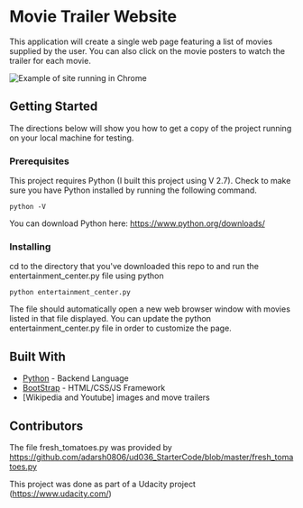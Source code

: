 # Movie Trailer Website

This application will create a single web page featuring a list of movies supplied by the user. You can also click on the movie posters to watch the trailer for each movie. 


![Example of site running in Chrome](https://s3-us-west-1.amazonaws.com/tstetzel-assets/Udacity/movie-trailer-screenshot.jpg)


## Getting Started

The directions below will show you how to get a copy of the project running on your local machine for testing.

### Prerequisites

This project requires Python (I built this project using V 2.7).  Check to make sure you have Python installed by running the following command.  

```
python -V
```
You can download Python here: https://www.python.org/downloads/

### Installing

cd to the directory that you've downloaded this repo to and run the entertainment_center.py file using python

```
python entertainment_center.py 
```

The file should automatically open a new web browser window with movies listed in that file displayed. 
You can update the python entertainment_center.py file in order to customize the page.


## Built With

* [Python](https://www.python.org/) - Backend Language
* [BootStrap](http://getbootstrap.com/) - HTML/CSS/JS Framework
* [Wikipedia and Youtube] images and move trailers 

## Contributors

The file fresh_tomatoes.py was provided by https://github.com/adarsh0806/ud036_StarterCode/blob/master/fresh_tomatoes.py

This project was done as part of a Udacity project (https://www.udacity.com/)


